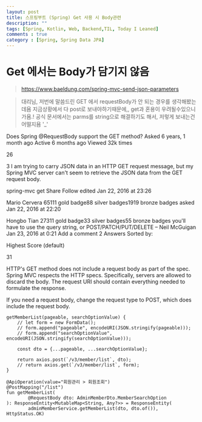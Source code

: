 ```yaml
---
layout: post
title: 스프링부트 (Spring) Get 사용 시 Body관련
description: ""
tags: [Spring, Kotlin, Web, Backend,TIL, Today I Leaned]
comments : true
category : [Spring, Spring Data JPA]
---
```


# Get 에서는 Body가 담기지 않음


> https://www.baeldung.com/spring-mvc-send-json-parameters

>대리님, 저번에 말씀드린 GET 에서 requestBody가 안 되는 경우를 생각해봤는데욤
>지금상황에서 다 post로 보내야하기때문에,, get과 혼용이 우려될수있으니가욤.!
>공식 문서에서는 parms를 string으로 해결하기도 해서, 저렇게 보내는건 어떨지욤 '_'




Does Spring @RequestBody support the GET method?
Asked 6 years, 1 month ago
Active 6 months ago
Viewed 32k times

26


3
I am trying to carry JSON data in an HTTP GET request message, but my Spring MVC server can't seem to retrieve the JSON data from the GET request body.

spring-mvc
get
Share
Follow
edited Jan 22, 2016 at 23:26

Mario Cervera
65111 gold badge88 silver badges1919 bronze badges
asked Jan 22, 2016 at 22:20

Hongbo Tian
27311 gold badge33 silver badges55 bronze badges
you'll have to use the query string, or POST/PATCH/PUT/DELETE – 
Neil McGuigan
 Jan 23, 2016 at 0:21
Add a comment
2 Answers
Sorted by:

Highest Score (default)

31

HTTP's GET method does not include a request body as part of the spec. Spring MVC respects the HTTP specs. Specifically, servers are allowed to discard the body. The request URI should contain everything needed to formulate the response.

If you need a request body, change the request type to POST, which does include the request body.

```
getMemberList(pageable, searchOptionValue) {
    // let form = new FormData();
    // form.append("pageable", encodeURI(JSON.stringify(pageable)));
    // form.append("searchOptionValue", encodeURI(JSON.stringify(searchOptionValue)));

    const dto = {...pageable, ...searchOptionValue};

    return axios.post(`/v3/member/list`, dto);
    // return axios.get(`/v3/member/list`, form);
}
```

```
@ApiOperation(value="회원관리 > 회원조회")
@PostMapping("/list")
fun getMemberList(
        @RequestBody dto: AdminMemberDto.MemberSearchOption
): ResponseEntity<MutableMap<String, Any?>> = ResponseEntity(
        adminMemberService.getMemberList(dto, dto.of()), HttpStatus.OK)
```




